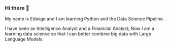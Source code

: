 ### Hi there 👋


My name is Edwige and I am learning Python and the Data Science Pipeline.

I have been an Intelligence Analyst and a Finaincial Analyst; Now I am a learning data science so that I can better combine big data with Large Language Models.
<!--
**eelysee/eelysee** is a ✨ _special_ ✨ repository because its `README.md` (this file) appears on your GitHub profile.

Here are some ideas to get you started:

- 🔭 I’m currently working on ...
- 🌱 I’m currently learning ...
- 👯 I’m looking to collaborate on ...
- 🤔 I’m looking for help with ...
- 💬 Ask me about ...
- 📫 How to reach me: ...
- 😄 Pronouns: ...
- ⚡ Fun fact: ...
-->
